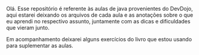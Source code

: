 Olá.
Esse repositório é referente às aulas de java provenientes do DevDojo, aqui estarei deixando os arquivos de cada aula e as anotações sobre o que eu aprendi no respectivo assunto, juntamente com as dicas e dificuldades que vieram junto.

Em acompanhamento deixarei alguns exercícios do livro que estou usando para suplementar as aulas.
